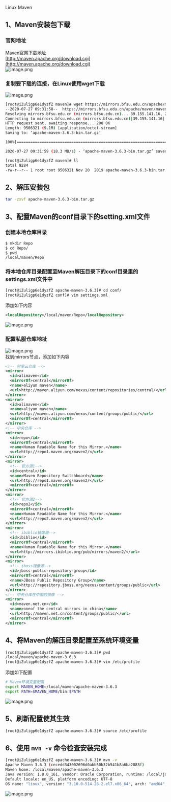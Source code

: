 Linux Maven
<a name="kRioS"></a>
## 1、Maven安装包下载
<a name="AO9QI"></a>
### 官网地址
[Maven官网下载地址](http://maven.apache.org/download.cgi)<br />[http://maven.apache.org/download.cgi](http://maven.apache.org/download.cgi)<br />![image.png](https://cdn.nlark.com/yuque/0/2020/png/396745/1595813329635-6d006c4b-2c9a-4e07-91d6-a387aded1992.png#averageHue=%23f8f7f7&height=601&id=mRlp5&originHeight=1804&originWidth=3840&originalType=binary&ratio=1&rotation=0&showTitle=false&size=654886&status=done&style=shadow&title=&width=1280)
<a name="tTUK8"></a>
### 复制要下载的连接，在Linux使用wget下载
![image.png](https://cdn.nlark.com/yuque/0/2020/png/396745/1595813494936-61487eb0-3684-4280-8952-0f49fbe512af.png#averageHue=%23f8f8f7&height=601&id=VaDu4&originHeight=1804&originWidth=3840&originalType=binary&ratio=1&rotation=0&showTitle=false&size=834501&status=done&style=shadow&title=&width=1280)
```bash
[root@iZuligp6e1dyzfZ maven]# wget https://mirrors.bfsu.edu.cn/apache/maven/maven-3/3.6.3/binaries/apache-maven-3.6.3-bin.tar.gz
--2020-07-27 09:31:58--  https://mirrors.bfsu.edu.cn/apache/maven/maven-3/3.6.3/binaries/apache-maven-3.6.3-bin.tar.gz
Resolving mirrors.bfsu.edu.cn (mirrors.bfsu.edu.cn)... 39.155.141.16, 2001:da8:20f:4435:4adf:37ff:fe55:2840
Connecting to mirrors.bfsu.edu.cn (mirrors.bfsu.edu.cn)|39.155.141.16|:443... connected.
HTTP request sent, awaiting response... 200 OK
Length: 9506321 (9.1M) [application/octet-stream]
Saving to: ‘apache-maven-3.6.3-bin.tar.gz’

100%[==============================================================================>] 9,506,321   18.3MB/s   in 0.5s

2020-07-27 09:31:59 (18.3 MB/s) - ‘apache-maven-3.6.3-bin.tar.gz’ saved [9506321/9506321]

[root@iZuligp6e1dyzfZ maven]# ll
total 9284
-rw-r--r-- 1 root root 9506321 Nov 20  2019 apache-maven-3.6.3-bin.tar.gz
```
<a name="Zt82O"></a>
## 2、解压安装包
```bash
tar -zxvf apache-maven-3.6.3-bin.tar.gz
```
<a name="DQ4Et"></a>
## 3、配置Maven的conf目录下的setting.xml文件
<a name="um7iB"></a>
### 创建本地仓库目录
```bash
$ mkdir Repo
$ cd Repo/
$ pwd
/local/maven/Repo
```
<a name="ig0Hy"></a>
### 将本地仓库目录配置至Maven解压目录下的conf目录里的settings.xml文件中
```bash
[root@iZuligp6e1dyzfZ apache-maven-3.6.3]# cd conf/
[root@iZuligp6e1dyzfZ conf]# vim settings.xml
```
添加如下内容
```xml
<localRepository>/local/maven/Repo</localRepository>
```
![image.png](https://cdn.nlark.com/yuque/0/2020/png/396745/1595814130866-17138d7d-21ac-4d32-a240-73e0d6dc88c4.png#averageHue=%23383837&height=583&id=SgXeo&originHeight=1750&originWidth=3323&originalType=binary&ratio=1&rotation=0&showTitle=false&size=2147672&status=done&style=none&title=&width=1107.6666666666667)
<a name="N37cU"></a>
### 配置私服仓库地址
![image.png](https://cdn.nlark.com/yuque/0/2020/png/396745/1595814458901-5c2d6fda-6d32-4084-a40c-c508f99c38ee.png#averageHue=%233a3a39&height=583&id=FHLng&originHeight=1750&originWidth=3323&originalType=binary&ratio=1&rotation=0&showTitle=false&size=2160189&status=done&style=none&title=&width=1107.6666666666667)<br />找到mirrors节点，添加如下内容
```xml
<!-- 阿里云仓库 -->
<mirror>
  <id>alimaven</id>
  <mirrorOf>central</mirrorOf>
  <name>aliyun maven</name>
  <url>http://maven.aliyun.com/nexus/content/repositories/central/</url>
</mirror>
<mirror>
  <id>alimaven</id>
  <name>aliyun maven</name>
  <url>http://maven.aliyun.com/nexus/content/groups/public/</url>
  <mirrorOf>central</mirrorOf>
</mirror>
<!-- 中央仓库 -->
<mirror>
  <id>repo</id>
  <mirrorOf>central</mirrorOf>
  <name>Human Readable Name for this Mirror.</name>
  <url>http://repo1.maven.org/maven2/</url>
</mirror>
<mirror>
  <!-- 官方源1-->
  <id>central</id>
  <name>Maven Repository Switchboard</name>
  <url>http://repo1.maven.org/maven2/</url>
  <mirrorOf>central</mirrorOf>
</mirror>
<mirror>
  <!-- 官方源2-->
  <id>repo2</id>
  <mirrorOf>central</mirrorOf>
  <name>Human Readable Name for this Mirror.</name>
  <url>http://repo2.maven.org/maven2/</url>
</mirror>
<mirror>
  <!-- ibiblio镜像源-->
  <id>ibiblio</id>
  <mirrorOf>central</mirrorOf>
  <name>Human Readable Name for this Mirror.</name>
  <url>http://mirrors.ibiblio.org/pub/mirrors/maven2/</url>
</mirror>
<mirror>
  <!-- jboss镜像源-->
  <id>jboss-public-repository-group</id>
  <mirrorOf>central</mirrorOf>
  <name>JBoss Public Repository Group</name>
  <url>http://repository.jboss.org/nexus/content/groups/public</url>
</mirror>
<!-- 中央仓库在中国的镜像 -->
<mirror>
  <id>maven.net.cn</id>
  <name>oneof the central mirrors in china</name>
  <url>http://maven.net.cn/content/groups/public/</url>
  <mirrorOf>central</mirrorOf>
</mirror>
```
<a name="SdRS5"></a>
## 4、将Maven的解压目录配置至系统环境变量
```bash
[root@iZuligp6e1dyzfZ apache-maven-3.6.3]# pwd
/local/maven/apache-maven-3.6.3
[root@iZuligp6e1dyzfZ apache-maven-3.6.3]# vim /etc/profile
```
添加如下配置
```bash
# Maven环境变量配置
export MAVEN_HOME=/local/maven/apache-maven-3.6.3
export PATH=$MAVEN_HOME/bin:$PATH
```
![image.png](https://cdn.nlark.com/yuque/0/2020/png/396745/1595814793538-6750a1a2-7cdd-47a7-9096-089127f9461a.png#averageHue=%23393837&height=583&id=QbW4Y&originHeight=1750&originWidth=3323&originalType=binary&ratio=1&rotation=0&showTitle=false&size=2046869&status=done&style=none&title=&width=1107.6666666666667)
<a name="gdITv"></a>
## 5、刷新配置使其生效
```bash
[root@iZuligp6e1dyzfZ apache-maven-3.6.3]# source /etc/profile
```
<a name="wUnTF"></a>
## 6、使用 `mvn -v` 命令检查安装完成
```bash
[root@iZuligp6e1dyzfZ apache-maven-3.6.3]# mvn -v
Apache Maven 3.6.3 (cecedd343002696d0abb50b32b541b8a6ba2883f)
Maven home: /local/maven/apache-maven-3.6.3
Java version: 1.8.0_161, vendor: Oracle Corporation, runtime: /local/jdk/jdk1.8.0_161/jre
Default locale: en_US, platform encoding: UTF-8
OS name: "linux", version: "3.10.0-514.26.2.el7.x86_64", arch: "amd64", family: "unix"
```
![image.png](https://cdn.nlark.com/yuque/0/2020/png/396745/1595815071333-f1453ea1-5315-4407-a58a-4cf4793e7ea8.png#averageHue=%23565656&height=163&id=BUd5z&originHeight=490&originWidth=3323&originalType=binary&ratio=1&rotation=0&showTitle=false&size=571924&status=done&style=none&title=&width=1107.6666666666667)
